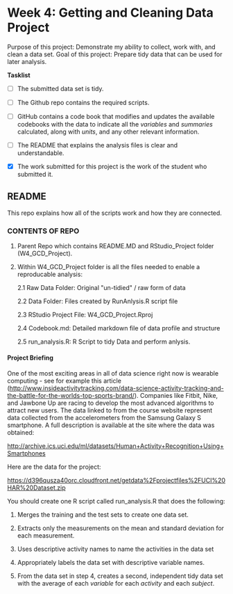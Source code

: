 # Week 4: Getting and Cleaning Data Project
Purpose of this project: Demonstrate my ability to collect, work with, and clean a data set.
Goal of this project: Prepare tidy data that can be used for later analysis.

**Tasklist**

- [ ] The submitted data set is tidy.

- [ ] The Github repo contains the required scripts.

- [ ] GitHub contains a code book that modifies and updates the available codebooks with the data to indicate all the *variables* and *summaries* calculated, along with *units*, and any other relevant information.

- [ ] The README that explains the analysis files is clear and understandable.

- [x] The work submitted for this project is the work of the student who submitted it.

## README
This repo explains how all of the scripts work and how they are connected.

### CONTENTS OF REPO
1. Parent Repo which contains README.MD and RStudio_Project folder (W4_GCD_Project).
2. Within W4_GCD_Project folder is all the files needed to enable a reproducable analysis:

    2.1 Raw Data Folder: Original "un-tidied" / raw form of data
    
    2.2 Data Folder: Files created by RunAnlysis.R script file
    
    2.3 RStudio Project File: W4_GCD_Project.Rproj
    
    2.4 Codebook.md: Detailed markdown file of data profile and structure
    
    2.5 run_analysis.R: R Script to tidy Data and perform anlysis.
    

#### Project Briefing

One of the most exciting areas in all of data science right now is wearable computing - see for example this article (http://www.insideactivitytracking.com/data-science-activity-tracking-and-the-battle-for-the-worlds-top-sports-brand/). Companies like Fitbit, Nike, and Jawbone Up are racing to develop the most advanced algorithms to attract new users. The data linked to from the course website represent data collected from the accelerometers from the Samsung Galaxy S smartphone. A full description is available at the site where the data was obtained:

http://archive.ics.uci.edu/ml/datasets/Human+Activity+Recognition+Using+Smartphones

Here are the data for the project:

https://d396qusza40orc.cloudfront.net/getdata%2Fprojectfiles%2FUCI%20HAR%20Dataset.zip

You should create one R script called run_analysis.R that does the following:

1. Merges the training and the test sets to create one data set.

2. Extracts only the measurements on the mean and standard deviation for each measurement.

3. Uses descriptive activity names to name the activities in the data set

4. Appropriately labels the data set with descriptive variable names.

5. From the data set in step 4, creates a second, independent tidy data set with the average of each *variable* for each *activity* and each *subject*.   
    
